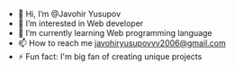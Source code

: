 - 👋 Hi, I’m @Javohir Yusupov
- 👀 I’m interested in Web developer
- 🌱 I’m currently learning Web programming language
- 📫 How to reach me javohiryusupovvv2006@gmail.com
- ⚡ Fun fact: I'm big fan of creating unique projects

<!---
javohiryusupov77/javohiryusupov77 is a ✨ special ✨ repository because its `README.md` (this file) appears on your GitHub profile.
You can click the Preview link to take a look at your changes.
--->
